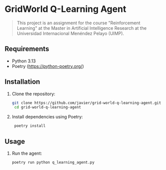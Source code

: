 # GridWorld Q-Learning Agent

> This project is an assignment for the course "Reinforcement Learning" at the Master in Artificial Intelligence Research at the Universidad Internacional Menéndez Pelayo (UIMP).

## Requirements

- Python 3.13
- Poetry (https://python-poetry.org/)

## Installation

1. Clone the repository:
   ```bash
   git clone https://github.com/javier/grid-world-q-learning-agent.git
    cd grid-world-q-learning-agent
   ```
2. Install dependencies using Poetry:
   ```bash
    poetry install
   ```

## Usage

1. Run the agent:
   ```bash
   poetry run python q_learning_agent.py
   ```
